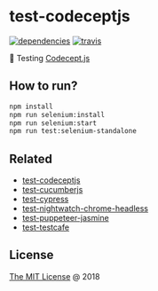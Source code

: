 # test-codeceptjs

[![dependencies](https://david-dm.org/piecioshka/test-codeceptjs.svg)](https://github.com/piecioshka/test-codeceptjs)
[![travis](https://img.shields.io/travis/piecioshka/test-codeceptjs.svg)](https://travis-ci.org/piecioshka/test-codeceptjs)

:ledger: Testing [Codecept.js](https://codecept.io/)

## How to run?

```bash
npm install
npm run selenium:install
npm run selenium:start
npm run test:selenium-standalone
```

## Related

* [test-codeceptjs](https://github.com/piecioshka/test-codeceptjs)
* [test-cucumberjs](https://github.com/piecioshka/test-cucumberjs)
* [test-cypress](https://github.com/piecioshka/test-cypress)
* [test-nightwatch-chrome-headless](https://github.com/piecioshka/test-nightwatch-chrome-headless)
* [test-puppeteer-jasmine](https://github.com/piecioshka/test-puppeteer-jasmine)
* [test-testcafe](https://github.com/piecioshka/test-testcafe)

## License

[The MIT License](http://piecioshka.mit-license.org) @ 2018
